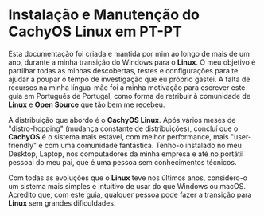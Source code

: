 # Instalação e Manutenção do CachyOS Linux em PT-PT

Esta documentação foi criada e mantida por mim ao longo de mais de um ano, durante a minha transição do Windows para o **Linux**. O meu objetivo é partilhar todas as minhas descobertas, testes e configurações para te ajudar a poupar o tempo de investigação que eu próprio gastei. A falta de recursos na minha língua-mãe foi a minha motivação para escrever este guia em Português de Portugal, como forma de retribuir à comunidade de **Linux** e **Open Source** que tão bem me recebeu.

A distribuição que abordo é o **CachyOS Linux**. Após vários meses de "distro-hopping" (mudança constante de distribuições), concluí que o **CachyOS** é o sistema mais estável, com melhor performance, mais "user-friendly" e com uma comunidade fantástica. Tenho-o instalado no meu Desktop, Laptop, nos computadores da minha empresa e até no portátil pessoal do meu pai, que é uma pessoa sem conhecimentos técnicos.

Com todas as evoluções que o **Linux** teve nos últimos anos, considero-o um sistema mais simples e intuitivo de usar do que Windows ou macOS. Acredito que, com este guia, qualquer pessoa pode fazer a transição para **Linux** sem grandes dificuldades.
